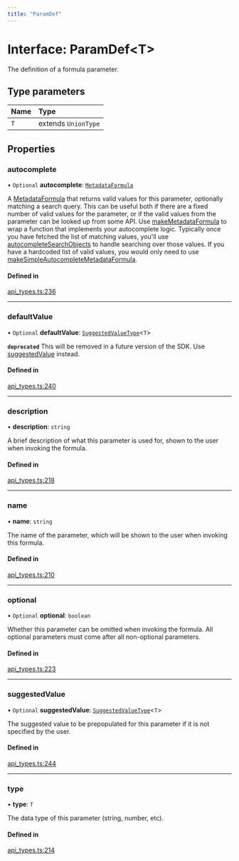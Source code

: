 ```yaml
---
title: "ParamDef"
---
```

# Interface: ParamDef<T\>

The definition of a formula parameter.

## Type parameters

| Name | Type |
| :------ | :------ |
| `T` | extends `UnionType` |

## Properties

### autocomplete

• `Optional` **autocomplete**: [`MetadataFormula`](../types/MetadataFormula.md)

A [MetadataFormula](../types/MetadataFormula.md) that returns valid values for this parameter, optionally matching a search
query. This can be useful both if there are a fixed number of valid values for the parameter,
or if the valid values from the parameter can be looked up from some API.
Use [makeMetadataFormula](../functions/makeMetadataFormula.md) to wrap a function that implements your autocomplete logic.
Typically once you have fetched the list of matching values, you'll use
[autocompleteSearchObjects](../functions/autocompleteSearchObjects.md) to handle searching over those values.
If you have a hardcoded list of valid values, you would only need to use
[makeSimpleAutocompleteMetadataFormula](../functions/makeSimpleAutocompleteMetadataFormula.md).

#### Defined in

[api_types.ts:236](https://github.com/coda/packs-sdk/blob/main/api_types.ts#L236)

___

### defaultValue

• `Optional` **defaultValue**: [`SuggestedValueType`](../types/SuggestedValueType.md)<`T`\>

**`deprecated`** This will be removed in a future version of the SDK. Use [suggestedValue](ParamDef.md#suggestedvalue) instead.

#### Defined in

[api_types.ts:240](https://github.com/coda/packs-sdk/blob/main/api_types.ts#L240)

___

### description

• **description**: `string`

A brief description of what this parameter is used for, shown to the user when invoking the formula.

#### Defined in

[api_types.ts:218](https://github.com/coda/packs-sdk/blob/main/api_types.ts#L218)

___

### name

• **name**: `string`

The name of the parameter, which will be shown to the user when invoking this formula.

#### Defined in

[api_types.ts:210](https://github.com/coda/packs-sdk/blob/main/api_types.ts#L210)

___

### optional

• `Optional` **optional**: `boolean`

Whether this parameter can be omitted when invoking the formula.
All optional parameters must come after all non-optional parameters.

#### Defined in

[api_types.ts:223](https://github.com/coda/packs-sdk/blob/main/api_types.ts#L223)

___

### suggestedValue

• `Optional` **suggestedValue**: [`SuggestedValueType`](../types/SuggestedValueType.md)<`T`\>

The suggested value to be prepopulated for this parameter if it is not specified by the user.

#### Defined in

[api_types.ts:244](https://github.com/coda/packs-sdk/blob/main/api_types.ts#L244)

___

### type

• **type**: `T`

The data type of this parameter (string, number, etc).

#### Defined in

[api_types.ts:214](https://github.com/coda/packs-sdk/blob/main/api_types.ts#L214)
